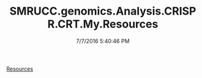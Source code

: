 ﻿---
title: SMRUCC.genomics.Analysis.CRISPR.CRT.My.Resources
date: 7/7/2016 5:40:46 PM
---

[Resources](T-SMRUCC.genomics.Analysis.CRISPR.CRT.My.Resources.Resources.html)
